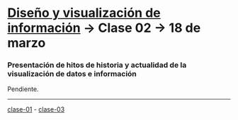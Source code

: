 # [Diseño y visualización de información](https://github.com/profesorfaco/aud5v027-2025) → Clase 02 → 18 de marzo

### Presentación de hitos de historia y actualidad de la visualización de datos e información

Pendiente.

_ _ _ _ 

[clase-01](https://github.com/profesorfaco/aud5v027-2025/blob/main/clase-01/README.md) - [clase-03](https://github.com/profesorfaco/aud5v027-2025/blob/main/clase-03/README.md)
